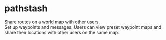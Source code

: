 # pathstash
Share routes on a world map with other users.  
Set up waypoints and messages. 
Users can view preset waypoint maps and share their locations with other users on the same map.
